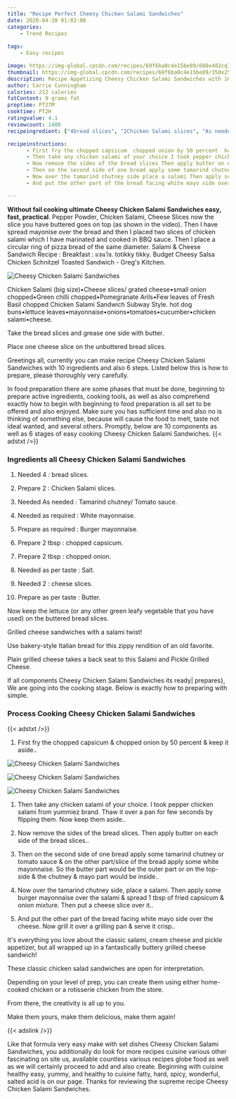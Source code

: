 ```yaml
---
title: "Recipe Perfect Cheesy Chicken Salami Sandwiches"
date: 2020-04-30 01:02:08
categories:
    - Trend Recipes
    
tags:
    - Easy recipes

image: https://img-global.cpcdn.com/recipes/69f6ba0c4e15be89/680x482cq70/cheesy-chicken-salami-sandwiches-recipe-main-photo.jpg
thumbnail: https://img-global.cpcdn.com/recipes/69f6ba0c4e15be89/350x250cq70/cheesy-chicken-salami-sandwiches-recipe-main-photo.jpg
description: Recipe Appetizing Cheesy Chicken Salami Sandwiches with 10 ingredients and 6 stages of easy cooking.
author: Carrie Cunningham
calories: 212 calories
fatContent: 9 grams fat
preptime: PT27M
cooktime: PT2H
ratingvalue: 4.1
reviewcount: 1488
recipeingredient: ["4bread slices", "2Chicken Salami slices", "As neededTamarind chutney Tomato sauce", "as requiredWhite mayonnaise", "as requiredBurger mayonnaise", "2 tbspchopped capsicum", "2 tbspchopped onion", "as per tasteSalt", "2cheese slices", "as per tasteButter"]

recipeinstructions: 
      - First fry the chopped capsicum  chopped onion by 50 percent  keep it aside 
      - Then take any chicken salami of your choice I took pepper chicken salami from yummiez brand Thaw it over a pan for few seconds by flipping them Now keep them aside 
      - Now remove the sides of the bread slices Then apply butter on each side of the bread slices 
      - Then on the second side of one bread apply some tamarind chutney or tomato sauce  on the other partslice of the bread apply some white mayonnaise So the butter part would be the outer part or on the topside  the chutney  mayo part would be inside 
      - Now over the tamarind chutney side place a salami Then apply some burger mayonnaise over the salami  spread 1 tbsp of fried capsicum  onion mixture Then put a cheese slice over it 
      - And put the other part of the bread facing white mayo side over the cheese Now grill it over a grilling pan  serve it crisp

---
```




**Without fail cooking ultimate Cheesy Chicken Salami Sandwiches easy, fast, practical**. Pepper Powder, Chicken Salami, Cheese Slices now the slice you have buttered goes on top (as shown in the video). Then I have spread mayonise over the bread and then I placed two slices of chicken salami which I have marinated and cooked in BBQ sauce. Then I place a circular ring of pizza bread of the same diameter. Salami &amp; Cheese Sandwich Recipe : Breakfast : แซนวิช. totikky tikky. Budget Cheesy Salsa Chicken Schnitzel Toasted Sandwich - Greg&#39;s Kitchen.


![Cheesy Chicken Salami Sandwiches](https://img-global.cpcdn.com/recipes/69f6ba0c4e15be89/680x482cq70/cheesy-chicken-salami-sandwiches-recipe-main-photo.jpg "Cheesy Chicken Salami Sandwiches")



Chicken Salami (big size)•Cheese slices/ grated cheese•small onion chopped•Green chilli chopped•Pomegranate Arils•Few leaves of Fresh Basil chopped Chicken Salami Sandwich Subway Style. hot dog buns•lettuce leaves•mayonnaise•onions•tomatoes•cucumber•chicken salami•cheese.

Take the bread slices and grease one side with butter.

Place one cheese slice on the unbuttered bread slices.


Greetings all, currently you can make recipe Cheesy Chicken Salami Sandwiches with 10 ingredients and also 6 steps. Listed below this is how to prepare, please thoroughly very carefully.

In food preparation there are some phases that must be done, beginning to prepare active ingredients, cooking tools, as well as also comprehend exactly how to begin with beginning to food preparation is all set to be offered and also enjoyed. Make sure you has sufficient time and also no is thinking of something else, because will cause the food to melt, taste not ideal wanted, and several others. Promptly, below are 10 components as well as 6 stages of easy cooking Cheesy Chicken Salami Sandwiches.
{{< adstxt />}}

### Ingredients all Cheesy Chicken Salami Sandwiches


1. Needed 4 : bread slices.

1. Prepare 2 : Chicken Salami slices.

1. Needed As needed : Tamarind chutney/ Tomato sauce.

1. Needed as required : White mayonnaise.

1. Prepare as required : Burger mayonnaise.

1. Prepare 2 tbsp : chopped capsicum.

1. Prepare 2 tbsp : chopped onion.

1. Needed as per taste : Salt.

1. Needed 2 : cheese slices.

1. Prepare as per taste : Butter.


Now keep the lettuce (or any other green leafy vegetable that you have used) on the buttered bread slices.

Grilled cheese sandwiches with a salami twist!

Use bakery-style Italian bread for this zippy rendition of an old favorite.

Plain grilled cheese takes a back seat to this Salami and Pickle Grilled Cheese.


If all components Cheesy Chicken Salami Sandwiches its ready| prepares}, We are going into the cooking stage. Below is exactly how to preparing with simple.

### Process Cooking Cheesy Chicken Salami Sandwiches

{{< adstxt />}}


1. First fry the chopped capsicum &amp; chopped onion by 50 percent &amp; keep it aside..



![Cheesy Chicken Salami Sandwiches](https://img-global.cpcdn.com/steps/93a24f5d8786cdad/160x128cq70/cheesy-chicken-salami-sandwiches-recipe-step-1-photo.jpg" "Cheesy Chicken Salami Sandwiches")

![Cheesy Chicken Salami Sandwiches](https://img-global.cpcdn.com/steps/d1436da55dbc8f29/160x128cq70/cheesy-chicken-salami-sandwiches-recipe-step-1-photo.jpg" "Cheesy Chicken Salami Sandwiches")

![Cheesy Chicken Salami Sandwiches](https://img-global.cpcdn.com/steps/953177bbcf2161c9/160x128cq70/cheesy-chicken-salami-sandwiches-recipe-step-1-photo.jpg" "Cheesy Chicken Salami Sandwiches")



1. Then take any chicken salami of your choice. I took pepper chicken salami from yummiez brand. Thaw it over a pan for few seconds by flipping them. Now keep them aside..



1. Now remove the sides of the bread slices. Then apply butter on each side of the bread slices..



1. Then on the second side of one bread apply some tamarind chutney or tomato sauce &amp; on the other part/slice of the bread apply some white mayonnaise. So the butter part would be the outer part or on the top-side &amp; the chutney &amp; mayo part would be inside..



1. Now over the tamarind chutney side, place a salami. Then apply some burger mayonnaise over the salami &amp; spread 1 tbsp of fried capsicum &amp; onion mixture. Then put a cheese slice over it..



1. And put the other part of the bread facing white mayo side over the cheese. Now grill it over a grilling pan &amp; serve it crisp..




It&#39;s everything you love about the classic salami, cream cheese and pickle appetizer, but all wrapped up in a fantastically buttery grilled cheese sandwich!

These classic chicken salad sandwiches are open for interpretation.

Depending on your level of prep, you can create them using either home-cooked chicken or a rotisserie chicken from the store.

From there, the creativity is all up to you.

Make them yours, make them delicious, make them again!


{{< adslink />}}

Like that formula very easy make with set dishes Cheesy Chicken Salami Sandwiches, you additionally do look for more recipes cuisine various other fascinating on site us, available countless various recipes globe food as well as we will certainly proceed to add and also create. Beginning with cuisine healthy easy, yummy, and healthy to cuisine fatty, hard, spicy, wonderful, salted acid is on our page. Thanks for reviewing the supreme recipe Cheesy Chicken Salami Sandwiches.
